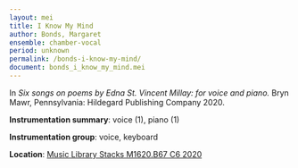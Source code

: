 ```yaml
---
layout: mei
title: I Know My Mind
author: Bonds, Margaret
ensemble: chamber-vocal
period: unknown
permalink: /bonds-i-know-my-mind/
document: bonds_i_know_my_mind.mei 
---
```


In *Six songs on poems by Edna St. Vincent Millay: for voice and piano.* Bryn Mawr, Pennsylvania: Hildegard Publishing Company 2020.

**Instrumentation summary**: voice (1), piano (1)

**Instrumentation group**: voice, keyboard 

**Location**: <a href="https://tufts.primo.exlibrisgroup.com/permalink/01TUN_INST/1kc9gia/alma991018347793803851" target="_blank">Music Library Stacks M1620.B67 C6 2020</a>